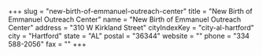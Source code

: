 +++
slug = "new-birth-of-emmanuel-outreach-center"
title = "New Birth of Emmanuel Outreach Center"
name = "New Birth of Emmanuel Outreach Center"
address = "310 W Kirkland Street"
cityIndexKey = "city-al-hartford"
city = "Hartford"
state = "AL"
postal = "36344"
website = ""
phone = "334 588-2056"
fax = ""
+++
